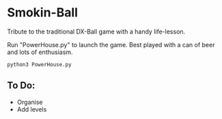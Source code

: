 # Smokin-Ball
Tribute to the traditional DX-Ball game with a handy life-lesson.

Run "PowerHouse.py" to launch the game. Best played with a can of beer and lots of enthusiasm. 

```
python3 PowerHouse.py
```

## To Do:
- Organise
- Add levels
